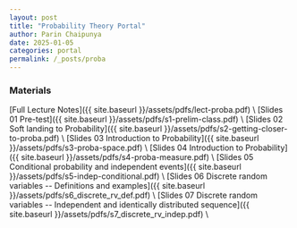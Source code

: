 ```yaml
---
layout: post
title: "Probability Theory Portal"
author: Parin Chaipunya
date: 2025-01-05
categories: portal
permalink: /_posts/proba
---
```


<!-- Google tag (gtag.js) -->
<script async src="https://www.googletagmanager.com/gtag/js?id=G-YDJ2EH8F91"></script>
<script>
  window.dataLayer = window.dataLayer || [];
  function gtag(){dataLayer.push(arguments);}
  gtag('js', new Date());

  gtag('config', 'G-YDJ2EH8F91');
</script>

<!--![Linear-Transformation](/assets/images/smiley-gif-linalg.gif)-->

### Materials

[Full Lecture Notes]({{ site.baseurl }}/assets/pdfs/lect-proba.pdf) \\
[Slides 01 Pre-test]({{ site.baseurl }}/assets/pdfs/s1-prelim-class.pdf) \\
[Slides 02 Soft landing to Probability]({{ site.baseurl }}/assets/pdfs/s2-getting-closer-to-proba.pdf) \\
[Slides 03 Introduction to Probability]({{ site.baseurl }}/assets/pdfs/s3-proba-space.pdf) \\
[Slides 04 Introduction to Probability]({{ site.baseurl }}/assets/pdfs/s4-proba-measure.pdf) \\
[Slides 05 Conditional probability and independent events]({{ site.baseurl }}/assets/pdfs/s5-indep-conditional.pdf) \\
[Slides 06 Discrete random variables -- Definitions and examples]({{ site.baseurl }}/assets/pdfs/s6_discrete_rv_def.pdf) \\
[Slides 07 Discrete random variables -- Independent and identically distributed sequence]({{ site.baseurl }}/assets/pdfs/s7_discrete_rv_indep.pdf) \\
<!-- [Slides 08 Discrete random variables -- Expectaion and variances]() \\ -->
<!-- [Slides 09 Discrete random variables -- Known distributions]() \\ -->
<!-- [Slides 10 Continuous random variables -- Definitions and examples]() \\ -->
<!-- [Slides 11 Continuous random variables -- Expectation and variances]() \\ -->
<!-- [Slides 12 Continuous random variables -- Known distributions]() \\ -->
<!-- [Slides 13 Law of large numbers and Central limit theorem]() -->
